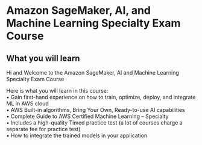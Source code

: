 # Amazon SageMaker, AI, and Machine Learning Specialty Exam Course
 
  
## What you will learn
Hi and Welcome to the Amazon SageMaker, AI and Machine Learning Specialty Exam Course  
  

Here is what you will learn in this course:  
•	Gain first-hand experience on how to train, optimize, deploy, and integrate ML in AWS cloud  
•	AWS Built-in algorithms, Bring Your Own, Ready-to-use AI capabilities   
•	Complete Guide to AWS Certified Machine Learning – Specialty  
•	Includes a high-quality Timed practice test  (a lot of courses charge a separate fee for practice test)  
•	How to integrate the trained models in your application  
  

